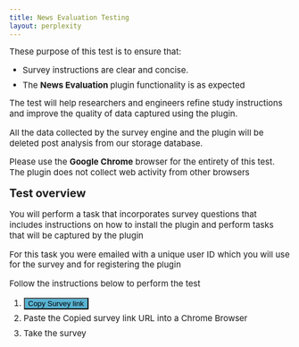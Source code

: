 ```yaml
---
title: News Evaluation Testing
layout: perplexity
---
```

<html>
	<head>
	 	<style> 
		 	h1, h2, h3, h4, p, li { 
				line-height: 1.25;
				font-size:	20px;
				margin-top: 0.5em;
			}
			p,ol,li,video {
				margin-top: 0.5em;
				font-size: 15px ;
			}
		</style>
	</head>
	<body>
		<p>These purpose of this test is to ensure that:</p>
		<ul>
		 	<li> Survey instructions are clear and concise.</li>
		 	<li> The <strong> News Evaluation </strong> plugin functionality is as expected</li>
		</ul>
		<p>The test will help researchers and engineers refine study instructions and improve the quality of data captured using the plugin.</p>
		<p>All the data collected by the survey engine and the plugin will be deleted post analysis from our storage database. </p>
		<p>Please use the <strong>Google Chrome</strong> browser for the entirety of this test. The plugin does not collect web activity from other browsers</p>
		<div>
			<h2> Test overview </h2>
			<p>You will perform a task that incorporates survey questions that includes instructions on how to install the plugin and perform tasks that will be captured by the plugin</p>
			<p> For this task you were emailed with a unique user ID which you will use for the survey and for registering the plugin</p>
			<p> Follow the instructions below to perform the test</p>
			<ol>
				<li><button id="copyButton" style="background-color: #59B2D1; color: black;">Copy Survey link</button></li>
				<li> Paste the Copied survey link URL into a Chrome Browser</li>
				<li> Take the survey</li>
			 </ol>
		</div>
    	<script>
        	const urlDisplay = document.getElementById('urlDisplay');
        	const copyButton = document.getElementById('copyButton');
        	const url = 'https://nyu.qualtrics.com/jfe/form/SV_diCWiMmVyDtvhSC';

        	copyButton.addEventListener('click', () => {
            	navigator.clipboard.writeText(url).then(() => {
                copyButton.textContent = 'Copied!';
                	setTimeout(() => {
                    copyButton.textContent = 'Copy Survey link';
                	}, 2000);
            	}).catch(err => {
                	console.error('Failed to copy: ', err);
            	});
        	});
    	</script>
    	<p>We appreciate your support in testing the extension.</p>
	</body>
</html>
